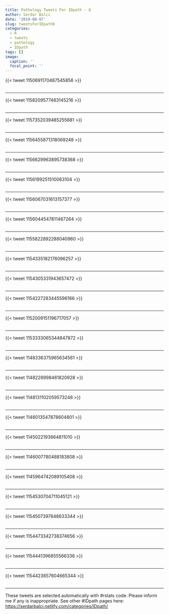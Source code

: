 ```yaml
---
title: Pathology Tweets For IDpath - 8
author: Serdar Balci
date: '2019-08-07'
slug: tweetsForIDpath8
categories:
  - R
  - tweets
  - pathology
  - IDpath
tags: []
image:
  caption: ''
  focal_point: ''
---
```



{{< tweet 1150691170487545856 >}}
<br>
<br>
<hr>
{{< tweet 1158209577483145216 >}}
<br>
<br>
<hr>
{{< tweet 1157352039485255681 >}}
<br>
<br>
<hr>
{{< tweet 1156455871318069248 >}}
<br>
<br>
<hr>
{{< tweet 1156629963895738368 >}}
<br>
<br>
<hr>
{{< tweet 1156199251510063104 >}}
<br>
<br>
<hr>
{{< tweet 1156067031613157377 >}}
<br>
<br>
<hr>
{{< tweet 1156044547811467264 >}}
<br>
<br>
<hr>
{{< tweet 1155822892288040960 >}}
<br>
<br>
<hr>
{{< tweet 1154335182176096257 >}}
<br>
<br>
<hr>
{{< tweet 1154305331943657472 >}}
<br>
<br>
<hr>
{{< tweet 1154227283445596166 >}}
<br>
<br>
<hr>
{{< tweet 1152009151196717057 >}}
<br>
<br>
<hr>
{{< tweet 1153333065344847872 >}}
<br>
<br>
<hr>
{{< tweet 1148336375965634561 >}}
<br>
<br>
<hr>
{{< tweet 1148226998461820928 >}}
<br>
<br>
<hr>
{{< tweet 1148131102059573248 >}}
<br>
<br>
<hr>
{{< tweet 1146013547878604801 >}}
<br>
<br>
<hr>
{{< tweet 1145022193664811010 >}}
<br>
<br>
<hr>
{{< tweet 1146007780488183808 >}}
<br>
<br>
<hr>
{{< tweet 1145964742089105408 >}}
<br>
<br>
<hr>
{{< tweet 1154530704711045121 >}}
<br>
<br>
<hr>
{{< tweet 1154507397848633344 >}}
<br>
<br>
<hr>
{{< tweet 1154473342738374656 >}}
<br>
<br>
<hr>
{{< tweet 1154441396855566336 >}}
<br>
<br>
<hr>
{{< tweet 1154423657604665344 >}}
<br>
<br>
<hr>


These tweets are selected automatically with #rstats code. Please inform me if any is inappropriate.
See other #IDpath pages here: https://serdarbalci.netlify.com/categories/IDpath/
